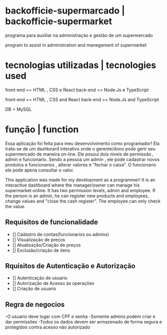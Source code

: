 # backofficie-supermarcado | backofficie-supermarket
programa para auxiliar na administração e gestão de um supermercado

program to assist in administration and manegement of supermarket

# tecnologias utilizadas | tecnologies used
front-end == HTML , CSS e React
back-end == Node.Js e TypeScript

front-end == HTML , CSS and React
back-end == Node.Js and TypeScript

DB = MySQL

# função | function
Essa aplicação foi feita para meu desenvolvimento como programador! Ela trata-se de um dashboard interativo onde o gerente/dono pode gerir seu supermercado de maneira on-line. Ele possui dois niveis de permissão , admin e funcionario. Sendo a pessoa um admin , ele pode cadastrar novos produtos e funcionarios , alterar valores e "fechar o caixa". O funcionario ele pode apena consultar o valor.  

This application was made for my development as a programmer! It is an interactive dashboard where the manager/owner can manage his supermarket online. It has two permission levels, admin and employee. If the person is an admin, he can register new products and employees, change values ​​and "close the cash register". The employee can only check the value.

## Requisitos de funcionalidade
- [] Cadastro de contas(funcionarios ou admins)
- [] Visualização de preços
- [] Atualização/Criação de preços
- [] Exclusão/criação de itens  

## Rquisitos de Autenticação e Autorização
- [] Autenticação de usuario
- [] Autorização de Acesso às operações
- [] Criação de usuario

## Regra de negocios
-O usuario deve logar com CPF e senha
-Somente admins podem criar e dar permissões 
-Todos os dados devem ser armazenado de forma segura e protegidos contra acesso não autorizado
